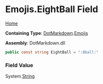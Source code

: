 # Emojis\.EightBall Field

[Home](../../../README.md)

**Containing Type**: [DotMarkdown](../../README.md)\.[Emojis](../README.md)

**Assembly**: DotMarkdown\.dll

```csharp
public const string EightBall = ":8ball:"
```

### Field Value

System\.[String](https://docs.microsoft.com/en-us/dotnet/api/system.string)